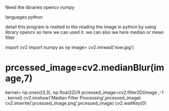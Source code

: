 Need the libraries
opencv
numpy

languages 
python


detail
this program is realted to the reading the image in python by using library opencv so here we can used it.
we can also we here median or mean filter



import cv2
import numpy as np
image= cv2.imread('now.jpg')
# prcessed_image=cv2.medianBlur(image,7)
kernel= np.ones((3,3), np.float32)/9
prcessed_image=cv2.filter2D(image ,-1 , kernel)
cv2.imshow('Median Filter  Processing',prcessed_image)
cv2.imwrite('prcessed_image.png',prcessed_image)
cv2.waitKey(0)

